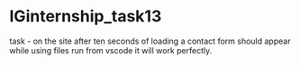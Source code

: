 # IGinternship_task13

task - on the site after ten seconds of loading a contact form should appear
while using files run from vscode it will work perfectly. 
